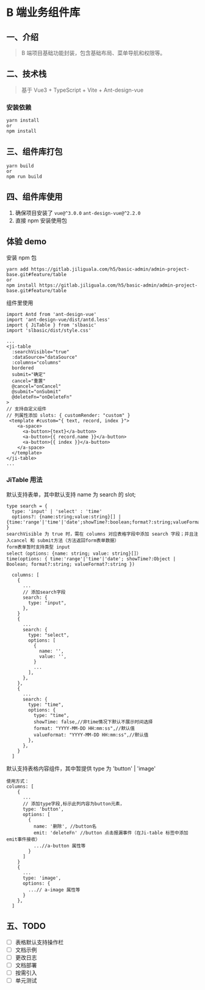 # B 端业务组件库

## 一、介绍

> B 端项目基础功能封装，包含基础布局、菜单导航和权限等。

## 二、技术栈

> 基于 Vue3 + TypeScript + Vite + Ant-design-vue

### 安装依赖

```
yarn install
or
npm install
```

## 三、组件库打包

```
yarn build
or
npm run build
```

## 四、组件库使用

1. 确保项目安装了 `vue@^3.0.0` `ant-design-vue@^2.2.0`
2. 直接 npm 安装使用包

## 体验 demo

安装 npm 包

```
yarn add https://gitlab.jiliguala.com/h5/basic-admin/admin-project-base.git#feature/table
or
npm install https://gitlab.jiliguala.com/h5/basic-admin/admin-project-base.git#feature/table
```

组件里使用

```
import Antd from 'ant-design-vue'
import 'ant-design-vue/dist/antd.less'
import { JiTable } from 'slbasic'
import 'slbasic/dist/style.css'

...
<ji-table
  :searchVisible="true"
  :dataSource="dataSource"
  :columns="columns"
  bordered
  submit="确定"
  cancel="重置"
  @cancel="onCancel"
  @submit="onSubmit"
  @deleteFn="onDeleteFn"
>
// 支持自定义组件
// 列属性添加 slots: { customRender: "custom" }
 <template #custom="{ text, record, index }">
    <a-space>
      <a-button>{text}</a-button>
      <a-button>{{ record.name }}</a-button>
      <a-button>{{ index }}</a-button>
    </a-space>
  </template>
</ji-table>
...
```

### JiTable 用法

默认支持表单，其中默认支持 name 为 search 的 slot;

```
type search = {
  type: 'input' | 'select' : 'time'
  options?: {name:string;value:string}[] | {time:'range'|'time'|'date';showTime?:boolean;format?:string;valueFormat?:string}
}
searchVisible 为 true 时，需在 columns 对应表格字段中添加 search 字段；并且注入cancel 和 submit方法（方法返回form表单数据）
form表单暂时支持类型 input
select（options: {name: string; value: string}[]）
time(options: { time:'range'|'time'|'date'; showTime?:Object | Boolean; format?:string; valueFormat?:string })
```

```
  columns: [
    {
      ...
      // 添加search字段
      search: {
        type: "input",
      },
    }
    {
      ...
      search: {
        type: "select",
        options: [
          {
            name: '',
            value: '',
          }
          ...
        ],
      },
    },
    {
      ...
      search: {
        type: "time",
        options: {
          type: "time",
          showTime: false,//非time情况下默认不展示时间选择
          format: "YYYY-MM-DD HH:mm:ss",//默认值
          valueFormat: "YYYY-MM-DD HH:mm:ss",//默认值
        },
      },
    }
  ]
```

默认支持表格内容组件，其中暂提供 type 为 'button' | 'image'

```
使用方式：
columns: [
    {
      ...
      // 添加type字段,标示此列内容为button元素，
      type: 'button',
      options: [
        {
          name: '删除', //button名
          emit: 'deleteFn' //button 点击报漏事件（在Ji-table 标签中添加emit事件接收）
          ...//a-button 属性等
        }
      ]
    }
    {
      ...
      type: 'image',
      options: {
        ...// a-image 属性等
      }
    },
  ]
```

## 五、TODO

- [ ] 表格默认支持操作栏
- [ ] 文档示例
- [ ] 更改日志
- [ ] 文档部署
- [ ] 按需引入
- [ ] 单元测试
